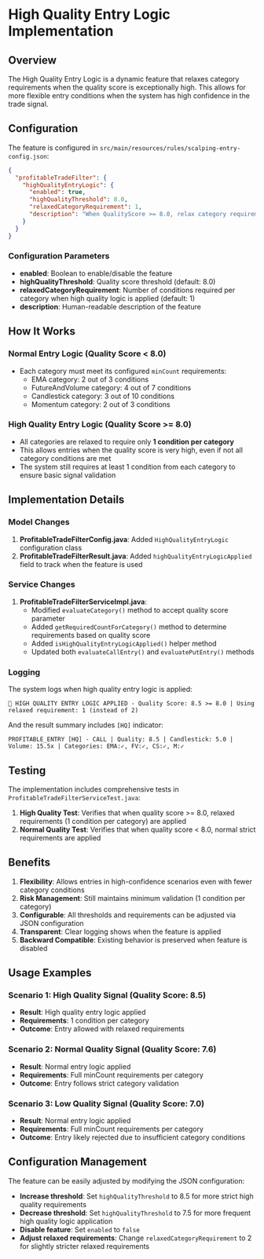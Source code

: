 # High Quality Entry Logic Implementation

## Overview

The High Quality Entry Logic is a dynamic feature that relaxes category requirements when the quality score is exceptionally high. This allows for more flexible entry conditions when the system has high confidence in the trade signal.

## Configuration

The feature is configured in `src/main/resources/rules/scalping-entry-config.json`:

```json
{
  "profitableTradeFilter": {
    "highQualityEntryLogic": {
      "enabled": true,
      "highQualityThreshold": 8.0,
      "relaxedCategoryRequirement": 1,
      "description": "When QualityScore >= 8.0, relax category requirements to just 1 condition per category instead of minCount"
    }
  }
}
```

### Configuration Parameters

- **enabled**: Boolean to enable/disable the feature
- **highQualityThreshold**: Quality score threshold (default: 8.0)
- **relaxedCategoryRequirement**: Number of conditions required per category when high quality logic is applied (default: 1)
- **description**: Human-readable description of the feature

## How It Works

### Normal Entry Logic (Quality Score < 8.0)
- Each category must meet its configured `minCount` requirements:
  - EMA category: 2 out of 3 conditions
  - FutureAndVolume category: 4 out of 7 conditions
  - Candlestick category: 3 out of 10 conditions
  - Momentum category: 2 out of 3 conditions

### High Quality Entry Logic (Quality Score >= 8.0)
- All categories are relaxed to require only **1 condition per category**
- This allows entries when the quality score is very high, even if not all category conditions are met
- The system still requires at least 1 condition from each category to ensure basic signal validation

## Implementation Details

### Model Changes

1. **ProfitableTradeFilterConfig.java**: Added `HighQualityEntryLogic` configuration class
2. **ProfitableTradeFilterResult.java**: Added `highQualityEntryLogicApplied` field to track when the feature is used

### Service Changes

1. **ProfitableTradeFilterServiceImpl.java**: 
   - Modified `evaluateCategory()` method to accept quality score parameter
   - Added `getRequiredCountForCategory()` method to determine requirements based on quality score
   - Added `isHighQualityEntryLogicApplied()` helper method
   - Updated both `evaluateCallEntry()` and `evaluatePutEntry()` methods

### Logging

The system logs when high quality entry logic is applied:

```
🎯 HIGH QUALITY ENTRY LOGIC APPLIED - Quality Score: 8.5 >= 8.0 | Using relaxed requirement: 1 (instead of 2)
```

And the result summary includes `[HQ]` indicator:

```
PROFITABLE_ENTRY [HQ] - CALL | Quality: 8.5 | Candlestick: 5.0 | Volume: 15.5x | Categories: EMA:✓, FV:✓, CS:✓, M:✓
```

## Testing

The implementation includes comprehensive tests in `ProfitableTradeFilterServiceTest.java`:

1. **High Quality Test**: Verifies that when quality score >= 8.0, relaxed requirements (1 condition per category) are applied
2. **Normal Quality Test**: Verifies that when quality score < 8.0, normal strict requirements are applied

## Benefits

1. **Flexibility**: Allows entries in high-confidence scenarios even with fewer category conditions
2. **Risk Management**: Still maintains minimum validation (1 condition per category)
3. **Configurable**: All thresholds and requirements can be adjusted via JSON configuration
4. **Transparent**: Clear logging shows when the feature is applied
5. **Backward Compatible**: Existing behavior is preserved when feature is disabled

## Usage Examples

### Scenario 1: High Quality Signal (Quality Score: 8.5)
- **Result**: High quality entry logic applied
- **Requirements**: 1 condition per category
- **Outcome**: Entry allowed with relaxed requirements

### Scenario 2: Normal Quality Signal (Quality Score: 7.6)
- **Result**: Normal entry logic applied
- **Requirements**: Full minCount requirements per category
- **Outcome**: Entry follows strict category validation

### Scenario 3: Low Quality Signal (Quality Score: 7.0)
- **Result**: Normal entry logic applied
- **Requirements**: Full minCount requirements per category
- **Outcome**: Entry likely rejected due to insufficient category conditions

## Configuration Management

The feature can be easily adjusted by modifying the JSON configuration:

- **Increase threshold**: Set `highQualityThreshold` to 8.5 for more strict high quality requirements
- **Decrease threshold**: Set `highQualityThreshold` to 7.5 for more frequent high quality logic application
- **Disable feature**: Set `enabled` to `false`
- **Adjust relaxed requirements**: Change `relaxedCategoryRequirement` to 2 for slightly stricter relaxed requirements
